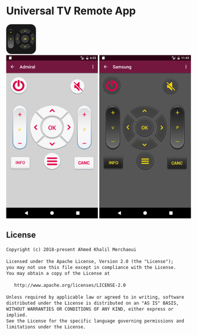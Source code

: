# Universal TV Remote App
<img alt="Logo" src="app/src/main/res/drawable/icon.png" width="80">

<div>
<img alt="App image" src="screenshots/device-2017-08-08-195325.png" width="49%">
<img alt="App image" src="screenshots/device-2017-08-09-124335.png" width="49%">
</div>

## License

    Copyright (c) 2018-present Ahmed Khalil Merchaoui

    Licensed under the Apache License, Version 2.0 (the "License");
    you may not use this file except in compliance with the License.
    You may obtain a copy of the License at
    
       http://www.apache.org/licenses/LICENSE-2.0
    
    Unless required by applicable law or agreed to in writing, software
    distributed under the License is distributed on an "AS IS" BASIS,
    WITHOUT WARRANTIES OR CONDITIONS OF ANY KIND, either express or implied.
    See the License for the specific language governing permissions and
    limitations under the License.
